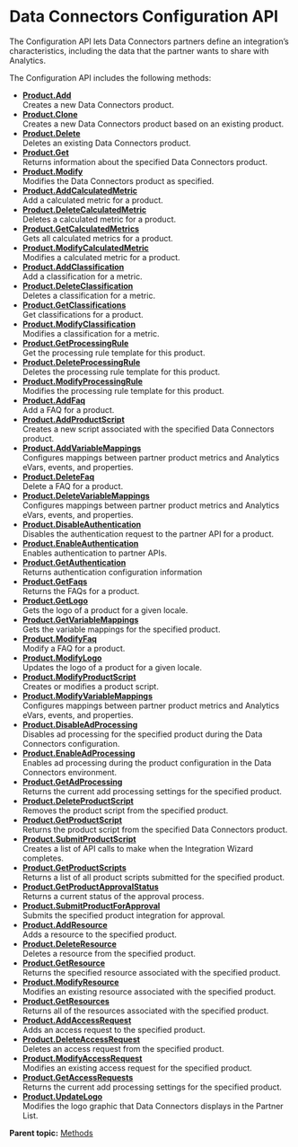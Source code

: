 # Data Connectors Configuration API

The Configuration API lets Data Connectors partners define an integration’s characteristics, including the data that the partner wants to share with Analytics.

The Configuration API includes the following methods:

-   **[Product.Add](../../Genesis_API/config_api/r_prod_add.md)**  
Creates a new Data Connectors product.
-   **[Product.Clone](../../Genesis_API/config_api/r_prod_clone.md)**  
Creates a new Data Connectors product based on an existing product.
-   **[Product.Delete](../../Genesis_API/config_api/r_prod_delete.md)**  
Deletes an existing Data Connectors product.
-   **[Product.Get](../../Genesis_API/config_api/r_prod_get.md)**  
Returns information about the specified Data Connectors product.
-   **[Product.Modify](../../Genesis_API/config_api/r_prod_modify.md)**  
Modifies the Data Connectors product as specified.
-   **[Product.AddCalculatedMetric](../../Genesis_API/config_api/r_prod_AddCalculatedMetric.md)**  
Add a calculated metric for a product.
-   **[Product.DeleteCalculatedMetric](../../Genesis_API/config_api/r_prod_DeleteCalculatedMetric.md)**  
Deletes a calculated metric for a product.
-   **[Product.GetCalculatedMetrics](../../Genesis_API/config_api/r_prod_GetCalculatedMetrics.md)**  
Gets all calculated metrics for a product.
-   **[Product.ModifyCalculatedMetric](../../Genesis_API/config_api/r_prod_ModifyCalculatedMetric.md)**  
Modifies a calculated metric for a product.
-   **[Product.AddClassification](../../Genesis_API/config_api/r_prod_AddClassification.md)**  
Add a classification for a metric.
-   **[Product.DeleteClassification](../../Genesis_API/config_api/r_prod_DeleteClassification.md)**  
Deletes a classification for a metric.
-   **[Product.GetClassifications](../../Genesis_API/config_api/r_prod_GetClassifications.md)**  
Get classifications for a product.
-   **[Product.ModifyClassification](../../Genesis_API/config_api/r_prod_ModifyClassification.md)**  
Modifies a classification for a metric.
-   **[Product.GetProcessingRule](../../Genesis_API/config_api/r_prod_GetProcessingRule.md)**  
Get the processing rule template for this product.
-   **[Product.DeleteProcessingRule](../../Genesis_API/config_api/r_prod_DeleteProcessingRule.md)**  
Deletes the processing rule template for this product.
-   **[Product.ModifyProcessingRule](../../Genesis_API/config_api/r_prod_ModifyProcessingRule.md)**  
Modifies the processing rule template for this product.
-   **[Product.AddFaq](../../Genesis_API/config_api/r_prod_AddFaq.md)**  
Add a FAQ for a product.
-   **[Product.AddProductScript](../../Genesis_API/config_api/r_prod_addProductScript.md)**  
Creates a new script associated with the specified Data Connectors product.
-   **[Product.AddVariableMappings](../../Genesis_API/config_api/r_prod_addvarmapping.md)**  
Configures mappings between partner product metrics and Analytics eVars, events, and properties.
-   **[Product.DeleteFaq](../../Genesis_API/config_api/r_prod_DeleteFaq.md)**  
Delete a FAQ for a product.
-   **[Product.DeleteVariableMappings](../../Genesis_API/config_api/r_prod_deletevarmapping.md)**  
Configures mappings between partner product metrics and Analytics eVars, events, and properties.
-   **[Product.DisableAuthentication](../../Genesis_API/config_api/r_prod_DisableAuthentication.md)**  
Disables the authentication request to the partner API for a product.
-   **[Product.EnableAuthentication](../../Genesis_API/config_api/r_prod_EnableAuthentication.md)**  
Enables authentication to partner APIs.
-   **[Product.GetAuthentication](../../Genesis_API/config_api/r_prod_GetAuthentication.md)**  
Returns authentication configuration information
-   **[Product.GetFaqs](../../Genesis_API/config_api/r_prod_GetFaqs.md)**  
Returns the FAQs for a product.
-   **[Product.GetLogo](../../Genesis_API/config_api/r_prod_GetLogo.md)**  
Gets the logo of a product for a given locale.
-   **[Product.GetVariableMappings](../../Genesis_API/config_api/r_prod_getVarMappings.md)**  
Gets the variable mappings for the specified product.
-   **[Product.ModifyFaq](../../Genesis_API/config_api/r_prod_ModifyFaq.md)**  
Modify a FAQ for a product.
-   **[Product.ModifyLogo](../../Genesis_API/config_api/r_prod_ModifyLogo.md)**  
Updates the logo of a product for a given locale.
-   **[Product.ModifyProductScript](../../Genesis_API/config_api/r_prod_ModifyProductScript.md)**  
Creates or modifies a product script.
-   **[Product.ModifyVariableMappings](../../Genesis_API/config_api/r_prod_modifyvarmapping.md)**  
Configures mappings between partner product metrics and Analytics eVars, events, and properties.
-   **[Product.DisableAdProcessing](../../Genesis_API/config_api/r_prod_disableAdProcessing.md)**  
Disables ad processing for the specified product during the Data Connectors configuration.
-   **[Product.EnableAdProcessing](../../Genesis_API/config_api/r_prod_enableAdProcessing.md)**  
Enables ad processing during the product configuration in the Data Connectors environment.
-   **[Product.GetAdProcessing](../../Genesis_API/config_api/r_prod_getAdProcessing.md)**  
Returns the current add processing settings for the specified product.
-   **[Product.DeleteProductScript](../../Genesis_API/config_api/r_prod_deleteProductScript.md)**  
Removes the product script from the specified product.
-   **[Product.GetProductScript](../../Genesis_API/config_api/r_prod_getProductScript.md)**  
Returns the product script from the specified Data Connectors product.
-   **[Product.SubmitProductScript](../../Genesis_API/config_api/r_prod_submitProductScript.md)**  
Creates a list of API calls to make when the Integration Wizard completes.
-   **[Product.GetProductScripts](../../Genesis_API/config_api/r_prod_getProductScripts.md)**  
Returns a list of all product scripts submitted for the specified product.
-   **[Product.GetProductApprovalStatus](../../Genesis_API/config_api/r_prod_getProductApprovalStatus.md)**  
Returns a current status of the approval process.
-   **[Product.SubmitProductForApproval](../../Genesis_API/config_api/r_prod_submitProductForApproval.md)**  
Submits the specified product integration for approval.
-   **[Product.AddResource](../../Genesis_API/config_api/r_prod_addResource.md)**  
Adds a resource to the specified product.
-   **[Product.DeleteResource](../../Genesis_API/config_api/r_prod_deleteResource.md)**  
Deletes a resource from the specified product.
-   **[Product.GetResource](../../Genesis_API/config_api/r_prod_getResource.md)**  
Returns the specified resource associated with the specified product.
-   **[Product.ModifyResource](../../Genesis_API/config_api/r_prod_modifyResource.md)**  
Modifies an existing resource associated with the specified product.
-   **[Product.GetResources](../../Genesis_API/config_api/r_prod_getResources.md)**  
Returns all of the resources associated with the specified product.
-   **[Product.AddAccessRequest](../../Genesis_API/config_api/r_prod_addAccessRequest.md)**  
Adds an access request to the specified product.
-   **[Product.DeleteAccessRequest](../../Genesis_API/config_api/r_prod_deleteAccessRequest.md)**  
Deletes an access request from the specified product.
-   **[Product.ModifyAccessRequest](../../Genesis_API/config_api/r_prod_modifyAccessRequest.md)**  
Modifies an existing access request for the specified product.
-   **[Product.GetAccessRequests](../../Genesis_API/config_api/r_prod_getAccessRequests.md)**  
Returns the current add processing settings for the specified product.
-   **[Product.UpdateLogo](../../Genesis_API/config_api/r_prod_UpdateLogo.md)**  
Modifies the logo graphic that Data Connectors displays in the Partner List.

**Parent topic:** [Methods](../../Genesis_API/c_genesis_api.md)

